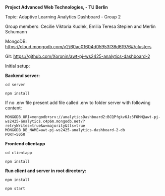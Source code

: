 **Project Advanced Web Technologies, - TU Berlin**

Topic: Adaptive Learning Analytics Dashboard - Group 2

Group members: Cecilie Viktoria Kudlek, Emilia Teresa Stepien and Merlin Schumann

MongoDB: https://cloud.mongodb.com/v2/60ac01604d05953f36d6f976#/clusters

Git: https://github.com/Xoronin/awt-pj-ws2425-analytics-dashboard-2

Initial setup:

**Backend server:**

```
cd server
```
```
npm install
```

If no .env file present add file called .env to folder server with following content:

```
MONGODB_URI=mongodb+srv://analyticsDashboard2:BCQPfgkv6Jz3FOMN@awt-pj-ws2425-analytics.c4p6m.mongodb.net/?retryWrites=true&w=majority&tls=true
MONGODB_DB_NAME=awt-pj-ws2425-analytics-dashboard-2-db
PORT=5050
```

**Frontend clientapp**

```
cd clientapp
```
```
npm install
```

**Run client and server in root directory:**

```
npm install
```
```
npm start
```
